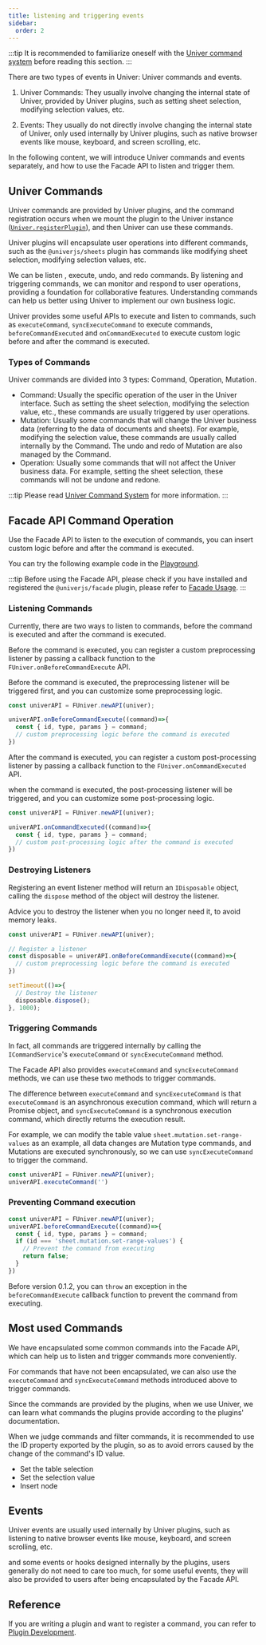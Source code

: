 ```yaml
---
title: listening and triggering events
sidebar:
  order: 2
---
```


:::tip
It is recommended to familiarize oneself with the [Univer command system](/en-us/guides/architecture/architecture/#command-system) before reading this section.
:::

There are two types of events in Univer: Univer commands and events.

1. Univer Commands: They usually involve changing the internal state of Univer, provided by Univer plugins, such as setting sheet selection, modifying selection values, etc.

2. Events: They usually do not directly involve changing the internal state of Univer, only used internally by Univer plugins, such as native browser events like mouse, keyboard, and screen scrolling, etc.

In the following content, we will introduce Univer commands and events separately, and how to use the Facade API to listen and trigger them.

## Univer Commands

Univer commands are provided by Univer plugins, and the command registration occurs when we mount the plugin to the Univer instance ([`Univer.registerPlugin`](/api/core/classes/Univer.html#registerPlugin)), and then Univer can use these commands.

Univer plugins will encapsulate user operations into different commands, such as the `@univerjs/sheets` plugin has commands like modifying sheet selection, modifying selection values, etc.

We can be listen , execute, undo, and redo commands. By listening and triggering commands, we can monitor and respond to user operations, providing a foundation for collaborative features. Understanding commands can help us better using Univer to implement our own business logic.

Univer provides some useful APIs to execute and listen to commands, such as `executeCommand`, `syncExecuteCommand` to execute commands, `beforeCommandExecuted` and `onCommandExecuted` to execute custom logic before and after the command is executed.

### Types of Commands

Univer commands are divided into 3 types: Command, Operation, Mutation.

- Command: Usually the specific operation of the user in the Univer interface. Such as setting the sheet selection, modifying the selection value, etc., these commands are usually triggered by user operations.
- Mutation: Usually some commands that will change the Univer business data (referring to the data of documents and sheets). For example, modifying the selection value, these commands are usually called internally by the Command. The undo and redo of Mutation are also managed by the Command.
- Operation: Usually some commands that will not affect the Univer business data. For example, setting the sheet selection, these commands will not be undone and redone.

:::tip
Please read [Univer Command System](/en-us/guides/architecture/architecture/#command-system) for more information.
:::

## Facade API Command Operation

Use the Facade API to listen to the execution of commands, you can insert custom logic before and after the command is executed.

You can try the following example code in the [Playground](/playground/).

:::tip
Before using the Facade API, please check if you have installed and registered the `@univerjs/facade` plugin, please refer to [Facade Usage](/en-us/guides/facade/#installation).
:::

### Listening Commands

Currently, there are two ways to listen to commands, before the command is executed and after the command is executed.

Before the command is executed, you can register a custom preprocessing listener by passing a callback function to the `FUniver.onBeforeCommandExecute` API.

 Before the command is executed, the preprocessing listener will be triggered first, and you can customize some preprocessing logic.

```javascript
const univerAPI = FUniver.newAPI(univer);

univerAPI.onBeforeCommandExecute((command)=>{
  const { id, type, params } = command;
  // custom preprocessing logic before the command is executed
})
```

After the command is executed, you can register a custom post-processing listener by passing a callback function to the `FUniver.onCommandExecuted` API.

when the command is executed, the post-processing listener will be triggered, and you can customize some post-processing logic.

```javascript
const univerAPI = FUniver.newAPI(univer);

univerAPI.onCommandExecuted((command)=>{
  const { id, type, params } = command;
  // custom post-processing logic after the command is executed
})
```

### Destroying Listeners

Registering an event listener method will return an `IDisposable` object, calling the `dispose` method of the object will destroy the listener.

Advice you to destroy the listener when you no longer need it, to avoid memory leaks.

```javascript
const univerAPI = FUniver.newAPI(univer);

// Register a listener
const disposable = univerAPI.onBeforeCommandExecute((command)=>{
  // custom preprocessing logic before the command is executed
})

setTimeout(()=>{
  // Destroy the listener
  disposable.dispose();
}, 1000);
```

### Triggering Commands

In fact, all commands are triggered internally by calling the `ICommandService`'s `executeCommand` or `syncExecuteCommand` method.

The Facade API also provides `executeCommand` and `syncExecuteCommand` methods, we can use these two methods to trigger commands.

The difference between `executeCommand` and `syncExecuteCommand` is that `executeCommand` is an asynchronous execution command, which will return a Promise object, and `syncExecuteCommand` is a synchronous execution command, which directly returns the execution result.

For example, we can modify the table value `sheet.mutation.set-range-values` as an example, all data changes are Mutation type commands, and Mutations are executed synchronously, so we can use `syncExecuteCommand` to trigger the command.

```javascript
const univerAPI = FUniver.newAPI(univer);
univerAPI.executeCommand('')
```

### Preventing Command execution

```javascript
const univerAPI = FUniver.newAPI(univer);
univerAPI.beforeCommandExecute((command)=>{
  const { id, type, params } = command;
  if (id === 'sheet.mutation.set-range-values') {
    // Prevent the command from executing
    return false;
  }
})
```

Before version 0.1.2, you can `throw` an exception in the `beforeCommandExecute` callback function to prevent the command from executing.

## Most used Commands

We have encapsulated some common commands into the Facade API, which can help us to listen and trigger commands more conveniently.

For commands that have not been encapsulated, we can also use the `executeCommand` and `syncExecuteCommand` methods introduced above to trigger commands.

Since the commands are provided by the plugins, when we use Univer, we can learn what commands the plugins provide according to the plugins' documentation.

When we judge commands and filter commands, it is recommended to use the ID property exported by the plugin, so as to avoid errors caused by the change of the command's ID value.

- Set the table selection
- Set the selection value
- Insert node

## Events

Univer events are usually used internally by Univer plugins, such as listening to native browser events like mouse, keyboard, and screen scrolling, etc.

and some events or hooks designed internally by the plugins, users generally do not need to care too much, for some useful events, they will also be provided to users after being encapsulated by the Facade API.

## Reference

If you are writing a plugin and want to register a command, you can refer to [Plugin Development](/en-us/guides/extend/command/).
